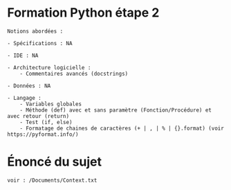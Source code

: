 # Formation Python étape 2

    Notions abordées :
    
    - Spécifications : NA
    
    - IDE : NA
    
    - Architecture logicielle :
        - Commentaires avancés (docstrings)
        
    - Données : NA

    - Langage :
        - Variables globales
        - Méthode (def) avec et sans paramètre (Fonction/Procédure) et avec retour (return)
        - Test (if, else)
        - Formatage de chaines de caractères (+ | , | % | {}.format) (voir https://pyformat.info/)

# Énoncé du sujet

    voir : /Documents/Context.txt
